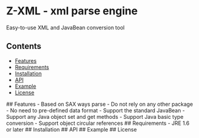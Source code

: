 # Z-XML - xml parse engine

Easy-to-use XML and JavaBean conversion tool

## Contents

- [Features](#a1)
- [Requirements](#a2)
- [Installation](#a3)
- [API](#a4)
- [Example](#a5)
- [License](#a6)

<a name='a1' />
## Features
- Based on SAX ways parse
- Do not rely on any other package
- No need to pre-defined data format
- Support the standard JavaBean
- Support any Java object set and get methods
- Support Java basic type conversion
- Support object circular references

<a name='a2' />
## Requirements
- JRE 1.6 or later

<a name='a3' />
## Installation


<a name='a4' />
## API

<a name='a5' />
## Example

<a name='a5' />
## License
